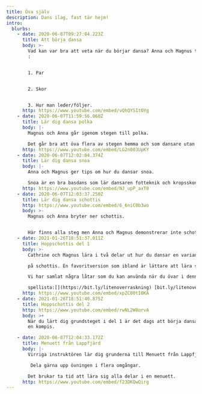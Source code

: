 ```yaml
---
title: Öva själv
description: Dans ilag, fast tär hejm!
intro:
  blurbs:
    - date: 2020-06-07T09:27:04.223Z
      title: Att börja dansa
      body: >-
        Vad kan var bra att veta när du börjar dansa? Anna och Magnus tipsar om
        :


        1. Par


        2. Skor


        3. Hur man leder/följer.
      http: https://www.youtube.com/embed/vQhQYSItOYg
    - date: 2020-06-07T11:59:56.068Z
      title: Lär dig dansa polka
      body: |-
        Magnus och Anna går igenom stegen till polka.

        Det går bra att öva flera av stegen hemma och som dansare utan par.
      http: https://www.youtube.com/embed/LG2n003UpKY
    - date: 2020-06-07T12:02:04.374Z
      title: Lär dig dansa snoa
      body: |-
        Anna och Magnus ger tips om hur du dansar snoa.

        Snoa är en bra basdans som lär dansaren fotteknik och kropsskontroll.
      http: https://www.youtube.com/embed/NJ_upP_axT0
    - date: 2020-06-07T12:03:37.250Z
      title: Lär dig dansa schottis
      http: https://www.youtube.com/embed/6_6niC0b3wo
      body: >-
        Magnus och Anna bryter ner schottis.


        Här finns alla steg men Anna och Magnus demonstrerar inte schottis till musik på slutet.
    - date: 2021-01-26T18:51:37.011Z
      title: Hoppschottis del 1
      body: >-
        Cathrine och Magnus lära i två delar ut hur du dansar en variant \

        på schottis. En favoritversion som ibland är lättare att lära sig dansa.\

        Vi har samlat några låtar som du kan använda när du övar i denna \

        spellista:[](https://bit.ly/litenoverraskning) [bit.ly/litenoverraskning](bit.ly/litenoverraskning)
      http: https://www.youtube.com/embed/xpZC00tI0KA
    - date: 2021-01-26T18:51:40.875Z
      title: Hoppschottis del 2
      http: https://www.youtube.com/embed/rwNL2W8orvA
      body: >+
        När du lärt dig grundsteget i del 1 är det dags att börja dansa runt med
        en kompis.

    - date: 2020-06-07T12:04:33.172Z
      title: Menuett från Lappfjärd
      body: |-
        Virriga instruktören lär dig grunderna till Menuett från Lappfjärd.

         Dela gärna upp övningen i flera omgångar. 

        Det brukar ta tid att lära sig alla delar i en menuett.
      http: https://www.youtube.com/embed/f23DKQwQirg
---
```

